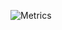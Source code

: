 ![Metrics](https://metrics.lecoq.io/iamharshdev?template=terminal&isocalendar=1&languages=1&discussions=1&lines=1&isocalendar.duration=half-year&languages.limit=8&languages.threshold=0%25&languages.colors=github&languages.sections=most-used&languages.indepth=false&languages.analysis.timeout=15&languages.categories=markup%2C%20programming&languages.recent.categories=markup%2C%20programming&languages.recent.load=300&languages.recent.days=14&discussions.categories=true&discussions.categories.limit=0&config.timezone=Asia%2FCalcutta)
